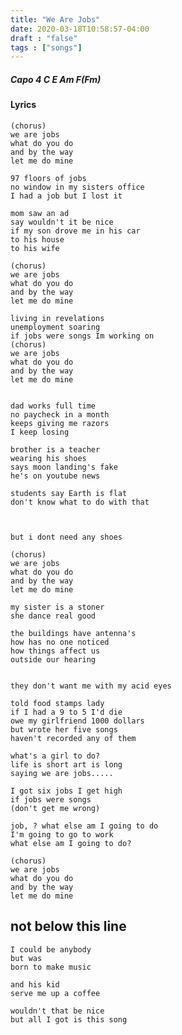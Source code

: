 ```yaml
---
title: "We Are Jobs"
date: 2020-03-18T10:58:57-04:00
draft : "false"
tags : ["songs"]
---
```


<!--more-->

##### Capo 4 C E Am F(Fm)

#### Lyrics

```
(chorus)
we are jobs
what do you do
and by the way
let me do mine

97 floors of jobs
no window in my sisters office
I had a job but I lost it

mom saw an ad
say wouldn't it be nice
if my son drove me in his car
to his house
to his wife

(chorus)
we are jobs
what do you do
and by the way
let me do mine

living in revelations
unemployment soaring
if jobs were songs Im working on
(chorus)
we are jobs
what do you do
and by the way
let me do mine


dad works full time
no paycheck in a month
keeps giving me razors
I keep losing

brother is a teacher
wearing his shoes
says moon landing's fake
he's on youtube news

students say Earth is flat
don't know what to do with that



but i dont need any shoes

(chorus)
we are jobs
what do you do
and by the way
let me do mine

my sister is a stoner
she dance real good

the buildings have antenna's
how has no one noticed
how things affect us
outside our hearing


they don't want me with my acid eyes

told food stamps lady
if I had a 9 to 5 I'd die
owe my girlfriend 1000 dollars
but wrote her five songs
haven't recorded any of them

what's a girl to do?
life is short art is long
saying we are jobs.....

I got six jobs I get high
if jobs were songs
(don't get me wrong)

job, ? what else am I going to do
I'm going to go to work
what else am I going to do?

(chorus)
we are jobs
what do you do
and by the way
let me do mine

```

## not below this line

```
I could be anybody
but was
born to make music

and his kid
serve me up a coffee

wouldn't that be nice
but all I got is this song
```


<!--
♩     Musical quarter note     &#9833;
♪     Musical eighth note      &#9834;
♫     Musical single bar note  &#9835;
♬     Musical double bar note  &#9836;
𝄪     Double sharp note                  &#119082;
𝄆     Musical Symbol Left Repeat Sign    &#x1D106;
𝄇     Musical Symbol Right Repeat Sign   &#x1D107;
𝄈     Musical Symbol Repeat Dots         &#x1D108;
𝄐     Musical Symbol Fermata             &#x1D110;
𝄑     Musical Symbol Fermata Below       &#x1D111;
𝄒     Musical Symbol Breath Mark         &#x1D112;
𝆒     Musical Symbol Crescendo           &#x1D192;
𝆓     Musical Symbol Decrescendo         &#x1D193;
𝄫     Double flat note                   &#119083;
𝄞     G clef     &#119070;
𝄢     F clef     &#119074;
𝄡     C clef     &#119073; -->
